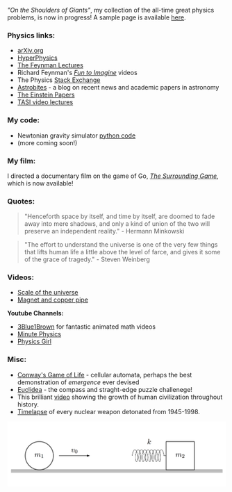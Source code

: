 *"On the Shoulders of Giants"*, my collection of the all-time great physics problems, is now in progress! A sample page is available [here](https://github.com/WSLockhart/Physics/blob/master/TimelessProblems_sample.pdf?raw=true).


### Physics links:

* [arXiv.org](https://arxiv.org/)
* [HyperPhysics](http://hyperphysics.phy-astr.gsu.edu/hbase/index.html)
* [The Feynman Lectures](http://www.feynmanlectures.caltech.edu/info/)
* Richard Feynman's [*Fun to Imagine*](https://www.youtube.com/playlist?list=PLF68C9368E6723478) videos
* The Physics [Stack Exchange](https://physics.stackexchange.com/)
* [Astrobites](https://astrobites.org/) - a blog on recent news and academic papers in astronomy 
* [The Einstein Papers](https://einsteinpapers.press.princeton.edu/)
* [TASI video lectures](https://physicslearning.colorado.edu/tasi/)


### My code:

* Newtonian gravity simulator [python code](https://github.com/WSLockhart/Asteroids)
* (more coming soon!)

### My film:
I directed a documentary film on the game of Go, [*The Surrounding Game*](https://www.surroundinggamemovie.com/), which is now available! 

### Quotes:

> "Henceforth space by itself, and time by itself, are doomed to fade away into mere shadows, 
and only a kind of union of the two will preserve an independent reality."  - Hermann Minkowski

> "The effort to understand the universe is one of the very few things that lifts human life a little above the level of farce, and gives it some of the grace of tragedy." - Steven Weinberg


### Videos:

* [Scale of the universe](https://www.youtube.com/watch?v=GoW8Tf7hTGA)
* [Magnet and copper pipe](https://www.youtube.com/watch?v=5BeFoz3Ypo4)

**Youtube Channels:**

- [3Blue1Brown](https://www.youtube.com/channel/UCYO_jab_esuFRV4b17AJtAw) for fantastic animated math videos
- [Minute Physics](https://www.youtube.com/channel/UCUHW94eEFW7hkUMVaZz4eDg)
- [Physics Girl](https://www.youtube.com/user/physicswoman)

### Misc:

* [Conway's Game of Life](https://playgameoflife.com/) - cellular automata, perhaps the best demonstration of *emergence* ever devised 
* [Euclidea](https://www.euclidea.xyz/) - the compass and straght-edge puzzle challenege!
* This brilliant [video](https://www.youtube.com/watch?v=PUwmA3Q0_OE&ab_channel=AmericanMuseumofNaturalHistory) showing the growth of human civilization throughout history. 
* [Timelapse](https://www.youtube.com/watch?v=LLCF7vPanrY) of every nuclear weapon detonated from 1945-1998. 

![footer image](https://github.com/WSLockhart/Physics/blob/master/physics_diagram.png?raw=true)


<!--
 <embed src="https://github.com/WSLockhart/Physics/blob/master/The%20Great%20Physics%20Problems.pdf?raw=true" width="600px" height="500px" />
-->
